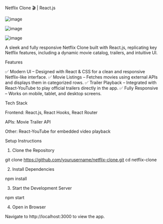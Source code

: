 Netflix Clone 🎬 | React.js



![image](https://github.com/user-attachments/assets/ccaeeb72-32f0-4b55-af67-5d5db560de8b)

![image](https://github.com/user-attachments/assets/2e8a84ce-4200-47a0-9f53-33ab72f22a25)

![image](https://github.com/user-attachments/assets/183c0b72-9c4a-496c-88b5-a8efd8851f29)



A sleek and fully responsive Netflix Clone built with React.js, replicating key Netflix features, including a dynamic movie catalog, trailers, and intuitive UI.

Features

✅ Modern UI – Designed with React & CSS for a clean and responsive Netflix-like interface.
✅ Movie Listings – Fetches movies using external APIs and displays them in categorized rows.
✅ Trailer Playback – Integrated with React-YouTube to play official trailers directly in the app.
✅ Fully Responsive – Works on mobile, tablet, and desktop screens.

Tech Stack

Frontend: React.js, React Hooks, React Router

APIs: Movie Trailer API

Other: React-YouTube for embedded video playback

Setup Instructions

1. Clone the Repository

git clone https://github.com/yourusername/netflix-clone.git
cd netflix-clone

2. Install Dependencies

npm install

3. Start the Development Server

npm start

4. Open in Browser

Navigate to http://localhost:3000 to view the app.

